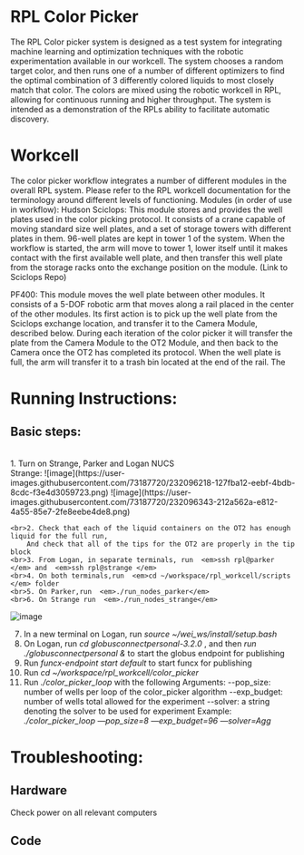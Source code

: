 <h1>RPL Color Picker</h1>

The RPL Color picker system is designed as a test system for integrating machine learning and optimization techniques with the robotic experimentation available in our workcell. The system chooses a random target color, and then runs one of a number of different optimizers to find the optimal combination of 3 differently colored liquids to most closely match that color.  The colors are mixed using the robotic workcell in RPL, allowing for continuous running and higher throughput. The system is intended as a demonstration of the RPLs ability to facilitate automatic discovery.

<h1>Workcell</h1>
The color picker workflow integrates a number of different modules in the overall RPL system. Please refer to the RPL workcell documentation for the terminology around different levels of functioning. 
Modules (in order of use in workflow):
Hudson Sciclops:  This module stores and provides the well plates used in the color picking protocol. It consists of a crane capable of moving standard size well plates, and a set of storage towers with different plates in them. 96-well plates are kept in tower 1 of the system. When the workflow is started, the arm will move to tower 1, lower itself until it makes contact with the first available well plate, and then transfer this well plate from the storage racks onto  the exchange position on the module. (Link to Sciclops Repo)

PF400: This module moves the well plate between other modules. It consists of a 5-DOF robotic arm that moves along a rail placed in the center of the other modules. Its first action is to pick up the well plate from the Sciclops exchange location, and transfer it to the Camera Module, described below. During each iteration of the color picker it will transfer the plate from the Camera Module to the OT2 Module, and then back to the Camera once the OT2 has completed its protocol. When the well plate is full, the arm will transfer it to a trash bin located at the end of the rail. The 


<h1>Running Instructions:</h1>
<h2>Basic steps:</h2>
	<br>1. Turn  on Strange, Parker and Logan NUCS 
	<br>Strange:
	![image](https://user-images.githubusercontent.com/73187720/232096218-127fba12-eebf-4bdb-8cdc-f3e4d3059723.png)
	![image](https://user-images.githubusercontent.com/73187720/232096343-212a562a-e812-4a55-85e7-2fe8eebe4de8.png)

	<br>2. Check that each of the liquid containers on the OT2 has enough liquid for the full run,
	    And check that all of the tips for the OT2 are properly in the tip block
	<br>3. From Logan, in separate terminals, run  <em>ssh rpl@parker </em> and  <em>ssh rpl@strange </em>
	<br>4. On both terminals,run  <em>cd ~/workspace/rpl_workcell/scripts </em> folder
	<br>5. On Parker,run  <em>./run_nodes_parker</em>
	<br>6. On Strange run  <em>./run_nodes_strange</em>
	
![image](https://user-images.githubusercontent.com/73187720/232088734-ced6f822-847e-4e9e-bd37-165fc8b0982e.png)


  7. In a new terminal on Logan, run  <em>source ~/wei_ws/install/setup.bash</em>
  8. On Logan, run  <em>cd globusconnectpersonal-3.2.0 </em>, and then  <em>run ./globusconnectpersonal & </em> to start the globus endpoint for publishing
  9. Run  <em>funcx-endpoint start default </em> to start funcx for publishing
  10.  Run  <em>cd ~/workspace/rpl_workcell/color_picker </em>
  11. Run  <em>./color_picker_loop </em> with the following Arguments:
	--pop_size: number of wells per loop of the color_picker algorithm
	--exp_budget: number of wells total allowed for the experiment
	--solver: a string denoting the solver to be used for experiment
   Example:  <em>./color_picker_loop —pop_size=8 —exp_budget=96 —solver=Agg </em><br>
<h1>Troubleshooting:</h1>
<h2> Hardware</h2>
Check power on all relevant computers
<h2>Code</h2>
	
